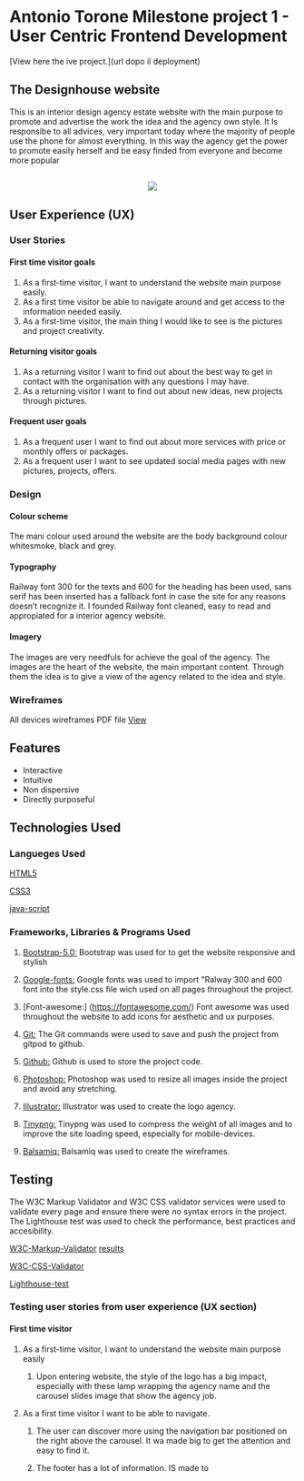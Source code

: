 # Antonio Torone Milestone project 1 - User Centric Frontend Development

[View here the ive project.](url dopo il deployment)

## The Designhouse website

 This is an interior design agency estate website with the main purpose to promote and advertise the work  the idea and the agency own style. 
 It  Is responsibe to all  advices, very important today where the majority of people use the phone for almost everything. 
 In this way the agency get the power to promote easily herself and be easy finded from everyone and  become more popular 

 <h2 align="center"><img src="url iamresonsive screenshot here from clouditary"></h2>

 ## User Experience (UX)

 ### User Stories 

 #### First time visitor goals

 1. As a first-time visitor, I want to understand the website main purpose easily. 
 2.	As a first time visitor be able to navigate around and get access to the information needed easily.
 3. As a first-time visitor, the main thing I would like to see is the pictures and project creativity.

 #### Returning visitor goals

 1. As a returning visitor I want to find out about the best way to get in contact with the organisation with any questions I may have. 
 2.	As a returning visitor I want to find out about new ideas, new projects through pictures.

 #### Frequent user goals

 1. As a frequent user I want to find out about more services with price or monthly offers or packages. 
 2. As a frequent user I want to see updated social media pages with new pictures, projects, offers.

 ### Design

#### Colour scheme

The mani colour used around the website are the body background colour whitesmoke, black and grey.

#### Typography

Railway font 300 for the texts and 600 for the heading has been used, sans serif has been inserted has a fallback font in case the site for any reasons doesn’t recognize it. 
I founded Railway font cleaned, easy to read and appropiated for a interior agency website.

#### Imagery

The images are very needfuls for achieve the goal of the agency.
The images are the heart of the website, the main important content.
Through them the idea is to give a view of the agency related to the idea and style.

### Wireframes 

All devices wireframes PDF file [View](https://github.com/antoniotorone/1st-milestone-project/blob/master/documentation/wireframes/wireframes.pdf.pdf)

## Features

* Interactive
* Intuitive
* Non dispersive
* Directly purposeful

## Technologies Used

### Langueges Used

[HTML5](https://en.wikipedia.org/wiki/HTML5)

[CSS3](https://en.wikipedia.org/wiki/CSS)

[java-script](https://en.wikipedia.org/wiki/JavaScript)

### Frameworks, Libraries & Programs Used

1. [Bootstrap-5.0:](https://getbootstrap.com/docs/5.0/getting-started/introduction/)
   Bootstrap was used for to get the website responsive and stylish  

1. [Google-fonts:](https://fonts.google.com/)
   Google fonts was used to import "Ralway 300 and 600 font into the style.css file wich used on all pages throughout the project.

1. [Font-awesome:] (https://fontawesome.com/)
   Font awesome was used throughout the website to add icons for aesthetic and ux purposes.

1. [Git:](https://git-scm.com/)
   The Git commands were used to save and push the project from gitpod to github.

1. [Github:](https://github.com/)
   Github is used to store the project code.

1. [Photoshop:](https://www.adobe.com/uk/products/photoshop.html)
   Photoshop was used to resize all images inside the project and avoid any stretching.

1. [Illustrator:](https://www.adobe.com/uk/products/illustrator.html)
   Illustrator was used to create the logo agency.

1. [Tinypng:](https://tinypng.com/)
   Tinypng was used to compress the weight of all images and to improve the site loading speed, especially for mobile-devices.

1. [Balsamiq:](https://balsamiq.com/)
Balsamiq was used to create the wireframes.

## Testing

The W3C Markup Validator and W3C CSS validator services were used to validate every page and ensure there were no syntax errors in the project. 
The Lighthouse test was used to check the performance, best practices and accesibility.

[W3C-Markup-Validator](https://jigsaw.w3.org/css-validator/#validate_by_input) [results](https://github.com/antoniotorone/1st-milestone-project/tree/master/documentation/validation/validation-test-PDF)

[W3C-CSS-Validator](https://github.com/antoniotorone/1st-milestone-project/tree/master/documentation/validation/validation-test-PDF)

[Lighthouse-test](https://github.com/antoniotorone/1st-milestone-project/tree/master/documentation/validation/validation-test-PDF)

### Testing user stories from user experience (UX section)

#### First time visitor

1. As a first-time visitor, I want to understand the website main purpose easily

   1. Upon entering website, the style of the logo has a big impact, especially with these lamp wrapping the agency name and the carousel slides image that show the agency job.

2. As a first time visitor I want to be able to navigate.

   1. The user can discover more using the navigation bar positioned on the right above the carousel. It wa made big to get the attention and easy to find it.

   2. The footer has a lot of information.
    IS made to 


